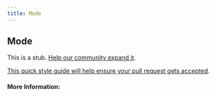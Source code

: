 ```yaml
---
title: Mode
---
```


## Mode

This is a stub. [Help our community expand it](https://github.com/freeCodeCamp/guide-articles/tree/master/articles/Math/Statistics/Mode/index.md).

[This quick style guide will help ensure your pull request gets accepted](https://github.com/freeCodeCamp/guide-articles/blob/master/README.md).

<!-- The article goes here, in GitHub-flavored Markdown. Feel free to add YouTube videos, images, and CodePen/JSBin embeds  -->

#### More Information:
<!-- Please add any articles you think might be helpful to read before writing the article -->



